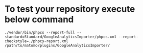 # To test your repository execute below command

```
./vendor/bin/phpcs --report-full --standard=Standard/GoogleAnalyticsImporter/phpcs.xml --report-checkstyle=./phpcs-report.xml /path/to/matomo/plugins/GoogleAnalyticsImporter/
```